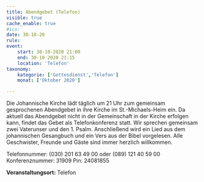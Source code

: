 ```yaml
---
title: Abendgebet (Telefon)
visible: true
cache_enable: true
#ics: 
date: 30-10-20
rule: 
event:
	start: 30-10-2020 21:00
	end: 30-10-2020 21:15
	location: 'Telefon'
taxonomy:
	kategorie: ['Gottesdienst','Telefon']
	monat: ['Oktober 2020']

---
```

Die Johannische Kirche lädt täglich um 21 Uhr zum gemeinsam gesprochenen Abendgebet in ihre Kirche im St.-Michaels-Heim ein. Da aktuell das Abendgebet nicht in der Gemeinschaft in der Kirche erfolgen kann, findet das Gebet als Telefonkonferenz statt. Wir sprechen gemeinsam zwei Vaterunser und den 1. Psalm. Anschließend wird ein Lied aus dem johannischen Gesangbuch und ein Vers aus der Bibel vorgelesen. Alle Geschwister, Freunde und Gäste sind immer herzlich willkommen.

Telefonnummer: (030) 201 63 49 00 oder (089) 121 40 59 00
Konferenznummer: 31909
Pin: 24081855



**Veranstaltungsort:** Telefon

